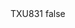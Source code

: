 <?xml version="1.0" encoding="UTF-8"?>
<CustomMetadata xmlns="http://soap.sforce.com/2006/04/metadata">
    <label>TXU831</label>
    <protected>false</protected>
</CustomMetadata>
